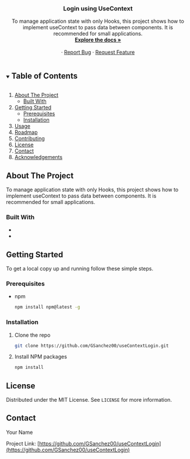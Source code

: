 <br />
<p align="center">
  <h3 align="center">Login using UseContext</h3>

  <p align="center">
    To manage application state with only Hooks, this project shows how to implement useContext to pass data between components.
	It is recommended for small applications.
    <br />
    <a href="https://github.com/GSanchez00/useContextLogin"><strong>Explore the docs »</strong></a>
    <br /><br />
    ·
    <a href="https://github.com/GSanchez00/useContextLogin/issues">Report Bug</a>
    ·
    <a href="https://github.com/GSanchez00/useContextLogin/issues">Request Feature</a>
  </p>
</p>



<!-- TABLE OF CONTENTS -->
<details open="open">
  <summary><h2 style="display: inline-block">Table of Contents</h2></summary>
  <ol>
    <li>
      <a href="#about-the-project">About The Project</a>
      <ul>
        <li><a href="#built-with">Built With</a></li>
      </ul>
    </li>
    <li>
      <a href="#getting-started">Getting Started</a>
      <ul>
        <li><a href="#prerequisites">Prerequisites</a></li>
        <li><a href="#installation">Installation</a></li>
      </ul>
    </li>
    <li><a href="#usage">Usage</a></li>
    <li><a href="#roadmap">Roadmap</a></li>
    <li><a href="#contributing">Contributing</a></li>
    <li><a href="#license">License</a></li>
    <li><a href="#contact">Contact</a></li>
    <li><a href="#acknowledgements">Acknowledgements</a></li>
  </ol>
</details>



<!-- ABOUT THE PROJECT -->
## About The Project
To manage application state with only Hooks, this project shows how to implement useContext to pass data between components. It is recommended for small applications.


### Built With

* [](React)
* [](Javascript)


<!-- GETTING STARTED -->
## Getting Started

To get a local copy up and running follow these simple steps.

### Prerequisites

* npm
  ```sh
  npm install npm@latest -g
  ```

### Installation

1. Clone the repo
   ```sh
   git clone https://github.com/GSanchez00/useContextLogin.git
   ```
2. Install NPM packages
   ```sh
   npm install
   ```

<!-- LICENSE -->
## License

Distributed under the MIT License. See `LICENSE` for more information.



<!-- CONTACT -->
## Contact

Your Name

Project Link: [https://github.com/GSanchez00/useContextLogin](https://github.com/GSanchez00/useContextLogin)

